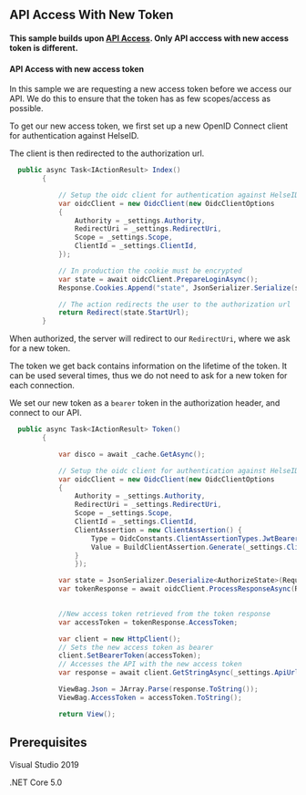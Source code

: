 
## API Access With New Token

#### This sample builds upon [API Access](https://github.com/HelseID/HelseID.Samples/tree/master/HelseId.Core.MVCHybrid.ClientAuthenticationAPIAccess.Sample). Only API acccess with new access token is different.

#### API Access with new access token

In this sample we are requesting a new access token before we access our API. We do this to ensure that the token has as few scopes/access as possible.

To get our new access token, we first set up a new OpenID Connect client for authentication against HelseID.

The client is then redirected to the authorization url.

```csharp 
  public async Task<IActionResult> Index()
        {

            // Setup the oidc client for authentication against HelseID
            var oidcClient = new OidcClient(new OidcClientOptions
            {
                Authority = _settings.Authority,
                RedirectUri = _settings.RedirectUri,
                Scope = _settings.Scope,
                ClientId = _settings.ClientId,
            });

            // In production the cookie must be encrypted
            var state = await oidcClient.PrepareLoginAsync();
            Response.Cookies.Append("state", JsonSerializer.Serialize(state));

            // The action redirects the user to the authorization url
            return Redirect(state.StartUrl);
        }
``` 
When authorized, the server will redirect to our ``RedirectUri``, where we ask for a new token.

The token we get back contains information on the lifetime of the token. It can be used several times, thus we do not need to ask for a new token for each connection.

We set our new token as a ``bearer`` token in the authorization header, and connect to our API. <br />

```csharp 
  public async Task<IActionResult> Token()
        {

            var disco = await _cache.GetAsync();

            // Setup the oidc client for authentication against HelseID
            var oidcClient = new OidcClient(new OidcClientOptions
            {
                Authority = _settings.Authority,
                RedirectUri = _settings.RedirectUri,
                Scope = _settings.Scope,
                ClientId = _settings.ClientId,
                ClientAssertion = new ClientAssertion() {
                    Type = OidcConstants.ClientAssertionTypes.JwtBearer,
                    Value = BuildClientAssertion.Generate(_settings.ClientId, disco.TokenEndpoint, new JsonWebKey(System.IO.File.ReadAllText("jwk.json")))
                }
                });

            var state = JsonSerializer.Deserialize<AuthorizeState>(Request.Cookies["state"]);
            var tokenResponse = await oidcClient.ProcessResponseAsync(Request.QueryString.ToString(), state);

       
            //New access token retrieved from the token response
            var accessToken = tokenResponse.AccessToken;

            var client = new HttpClient();
            // Sets the new access token as bearer 
            client.SetBearerToken(accessToken);
            // Accesses the API with the new access token
            var response = await client.GetStringAsync(_settings.ApiUrl);

            ViewBag.Json = JArray.Parse(response.ToString());
            ViewBag.AccessToken = accessToken.ToString();

            return View();
``` 

## Prerequisites

Visual Studio 2019

.NET Core 5.0
